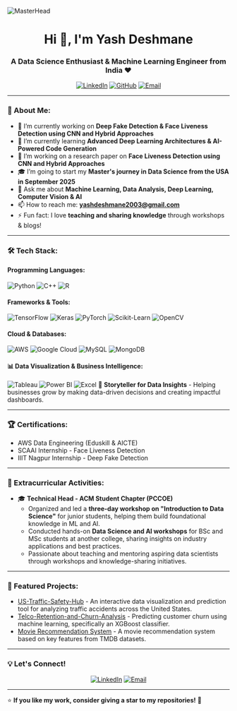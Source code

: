![MasterHead](https://miro.medium.com/max/1400/1*OvH9mG6M1m2KJcF1GmIuRQ.png)

<h1 align="center">Hi 👋, I'm Yash Deshmane</h1>
<h3 align="center">A Data Science Enthusiast & Machine Learning Engineer from India ❤️</h3>

<p align="center">
  <a href="https://www.linkedin.com/in/yash-deshmane-50005b22a/"><img src="https://img.shields.io/badge/LinkedIn-blue?style=for-the-badge&logo=linkedin" alt="LinkedIn"></a>
  <a href="https://github.com/yashkd-fresher"><img src="https://img.shields.io/badge/GitHub-black?style=for-the-badge&logo=github" alt="GitHub"></a>
  <a href="mailto:yashdeshmane2003@gmail.com"><img src="https://img.shields.io/badge/Email-D14836?style=for-the-badge&logo=gmail&logoColor=white" alt="Email"></a>
</p>

---

### 🧐 About Me:
- 🔭 I’m currently working on **Deep Fake Detection & Face Liveness Detection using CNN and Hybrid Approaches**
- 🌱 I’m currently learning **Advanced Deep Learning Architectures & AI-Powered Code Generation**
- 📝 I’m working on a research paper on **Face Liveness Detection using CNN and Hybrid Approaches**
- 🎓 I’m going to start my **Master's journey in Data Science from the USA in September 2025**
- 💬 Ask me about **Machine Learning, Data Analysis, Deep Learning, Computer Vision & AI**
- 📫 How to reach me: **yashdeshmane2003@gmail.com**
- ⚡ Fun fact: I love **teaching and sharing knowledge** through workshops & blogs!

---

### 🛠️ Tech Stack:

#### Programming Languages:
![Python](https://img.shields.io/badge/Python-3776AB?style=for-the-badge&logo=python&logoColor=white)
![C++](https://img.shields.io/badge/C++-00599C?style=for-the-badge&logo=c%2B%2B&logoColor=white)
![R](https://img.shields.io/badge/R-276DC3?style=for-the-badge&logo=r&logoColor=white)

#### Frameworks & Tools:
![TensorFlow](https://img.shields.io/badge/TensorFlow-FF6F00?style=for-the-badge&logo=tensorflow&logoColor=white)
![Keras](https://img.shields.io/badge/Keras-D00000?style=for-the-badge&logo=keras&logoColor=white)
![PyTorch](https://img.shields.io/badge/PyTorch-EE4C2C?style=for-the-badge&logo=pytorch&logoColor=white)
![Scikit-Learn](https://img.shields.io/badge/Scikit--Learn-F7931E?style=for-the-badge&logo=scikit-learn&logoColor=white)
![OpenCV](https://img.shields.io/badge/OpenCV-5C3EE8?style=for-the-badge&logo=opencv&logoColor=white)

#### Cloud & Databases:
![AWS](https://img.shields.io/badge/AWS-232F3E?style=for-the-badge&logo=amazon-aws&logoColor=white)
![Google Cloud](https://img.shields.io/badge/Google%20Cloud-4285F4?style=for-the-badge&logo=google-cloud&logoColor=white)
![MySQL](https://img.shields.io/badge/MySQL-4479A1?style=for-the-badge&logo=mysql&logoColor=white)
![MongoDB](https://img.shields.io/badge/MongoDB-47A248?style=for-the-badge&logo=mongodb&logoColor=white)

#### 📊 Data Visualization & Business Intelligence:
![Tableau](https://img.shields.io/badge/Tableau-E97627?style=for-the-badge&logo=tableau&logoColor=white)
![Power BI](https://img.shields.io/badge/Power%20BI-F2C811?style=for-the-badge&logo=power-bi&logoColor=black)
![Excel](https://img.shields.io/badge/Excel-217346?style=for-the-badge&logo=microsoft-excel&logoColor=white)
📌 **Storyteller for Data Insights** - Helping businesses grow by making data-driven decisions and creating impactful dashboards.

---

### 🏆 Certifications:
- AWS Data Engineering (Eduskill & AICTE)
- SCAAI Internship - Face Liveness Detection
- IIIT Nagpur Internship - Deep Fake Detection

---

### 📌 Extracurricular Activities:
- 🎓 **Technical Head - ACM Student Chapter (PCCOE)**  
  - Organized and led a **three-day workshop on "Introduction to Data Science"** for junior students, helping them build foundational knowledge in ML and AI.  
  - Conducted hands-on **Data Science and AI workshops** for BSc and MSc students at another college, sharing insights on industry applications and best practices.  
  - Passionate about teaching and mentoring aspiring data scientists through workshops and knowledge-sharing initiatives.  

---

### 📌 Featured Projects:
- [US-Traffic-Safety-Hub](https://github.com/yashkd-fresher/US-Traffic-Safety-Hub-) - An interactive data visualization and prediction tool for analyzing traffic accidents across the United States.
- [Telco-Retention-and-Churn-Analysis](https://github.com/yashkd-fresher/Telco-Retention-and-churn-Analysis) - Predicting customer churn using machine learning, specifically an XGBoost classifier.
- [Movie Recommendation System](https://github.com/yashkd-fresher/Movie_Recommendation_system) - A movie recommendation system based on key features from TMDB datasets.

---

### 💡 Let's Connect!
<p align="center">
  <a href="https://www.linkedin.com/in/yash-deshmane-50005b22a/"><img src="https://img.shields.io/badge/LinkedIn-blue?style=for-the-badge&logo=linkedin" alt="LinkedIn"></a>
  <a href="mailto:yashdeshmane2003@gmail.com"><img src="https://img.shields.io/badge/Email-D14836?style=for-the-badge&logo=gmail&logoColor=white" alt="Email"></a>
</p>

---

⭐ **If you like my work, consider giving a star to my repositories!** 🚀
